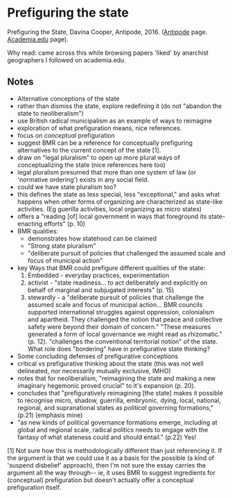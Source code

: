 # Prefiguring the state

Prefiguring the State, Davina Cooper, Antipode, 2016. ([Antipode](http://onlinelibrary.wiley.com/doi/10.1111/anti.12277/abstract) page. [Academia.edu](https://www.academia.edu/29589089/Prefiguring_the_state) page). 

Why read: came across this while browsing papers 'liked' by anarchist geographers I followed on academia.edu. 

## Notes

* Alternative conceptions of the state 
* rather than dismiss the state, explore redefining it (do not "abandon the state to neoliberalism")
* use British radical municipalism as an example of ways to reimagine
* exploration of what prefiguration means, nice references. 
* focus on _conceptual_ prefiguration
* suggest BMR can be a reference for conceptually prefiguring alternatives to the current concept of the state [1]. 
* draw on "legal pluralism" to open up more plural ways of conceptualizing the state (nice references here too)
* legal pluralism presumed that more than one system of law (or 'normative ordering') exists in any social field. 
* could we have state pluralism too?
* this defines the state as less special, less "exceptional," and asks what happens when other forms of organizing are characterized as state-like activities. (Eg guerilla activities, local organizing as micro states)
* offers a "reading [of] local government in ways that foreground its state-enacting efforts" (p. 10)
* BMR qualities:
    * demonstrates how statehood can be claimed 
    * "Strong state pluralism"
    * "deliberate pursuit of policies that challenged the assumed scale and focus of municipal action"
* key Ways that BMR could prefigure different qualities of the state:
    1. Embedded - everyday practices, experimentation
    2. activist - "state readiness... to act deliberately and explicitly on behalf of marginal and subjugated interests" (p. 15)
    3. stewardly - a "deliberate pursuit of policies that challenge the assumed scale and focus of municipal action... BMR councils supported international struggles against oppression, colonialism and apartheid. They challenged the notion that peace and collective safety were beyond their domain of concern." "These measures generated a form of local governance we might read as rhizomatic." (p. 12).  "challenges the conventional territorial notion" of the state. What role does "bordering" have in prefigurative state thinking?
* Some concluding defenses of prefigurative conceptions
* critical vs prefigurative thinking about the state (this was not well delineated, nor necessarily mutually exclusive, IMHO) 
* notes that for neoliberalism, "reimagining the state and making a new imaginary hegemonic proved crucial" to it's expansion (p. 20). 
* concludes that "prefiguratively reimagining [the state] makes it possible to recognise micro, shadow, guerrilla, embryonic, dying, local, national, regional, and supranational states as *political* governing formations," (p.21) (emphasis mine)
* "as new kinds of political governance formations emerge, including at global and regional scale, radical politics needs to engage with the fantasy of what stateness could and should entail." (p.22) Yes!


[1] Not sure how this is methodologically different than just referencing it. If the argument is that we could use it as a basis for the possible (a kind of 'suspend disbelief' approach), then I'm not sure the essay carries the argument all the way through-- ie, it uses BMR to suggest ingredients for (conceptual) prefiguration but doesn't actually offer a conceptual prefiguration itself. 


